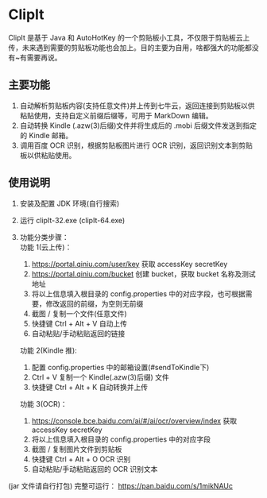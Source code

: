 ClipIt
======
ClipIt 是基于 Java 和 AutoHotKey 的一个剪贴板小工具，不仅限于剪贴板云上传，未来遇到需要的剪贴板功能也会加上。目的主要为自用，啥都强大的功能都没有\~有需要再说。 

主要功能
--------
1. 自动解析剪贴板内容(支持任意文件)并上传到七牛云，返回连接到剪贴板以供粘贴使用，支持自定义前缀后缀等，可用于 MarkDown 编辑。
2. 自动转换 Kindle (.azw(3)后缀)文件并将生成后的 .mobi 后缀文件发送到指定的 Kindle 邮箱。
3. 调用百度 OCR 识别，根据剪贴板图片进行 OCR 识别，返回识别文本到剪贴板以供粘贴使用。


使用说明
--------
1. 安装及配置 JDK 环境(自行搜索)
2. 运行 clipIt-32.exe (clipIt-64.exe)
3. 功能分类步骤：  
    功能 1(云上传)：  
    1. https://portal.qiniu.com/user/key 获取 accessKey secretKey
    2. https://portal.qiniu.com/bucket 创建 bucket，获取 bucket 名称及测试地址
    3. 将以上信息填入根目录的 config.properties 中的对应字段，也可根据需要，修改返回的前缀，为空则无前缀
    4. 截图 / 复制一个文件(任意文件)
    5. 快捷键 Ctrl + Alt + V 自动上传  
    6. 自动粘贴/手动粘贴返回的链接
          
    功能 2(Kindle 推):  
    1. 配置 config.properties 中的邮箱设置(#sendToKindle下)
    2. Ctrl + V 复制一个 Kindle(.azw(3)后缀) 文件
    3. 快捷键 Ctrl + Alt + K 自动转换并上传
    
    功能 3(OCR)：  
    1. https://console.bce.baidu.com/ai/#/ai/ocr/overview/index 获取 accessKey secretKey
    2. 将以上信息填入根目录的 config.properties 中的对应字段
    3. 截图 / 复制图片文件到剪贴板
    4. 快捷键 Ctrl + Alt + O OCR 识别  
    5. 自动粘贴/手动粘贴返回的 OCR 识别文本


(jar 文件请自行打包)
完整可运行：
https://pan.baidu.com/s/1mikNAUc